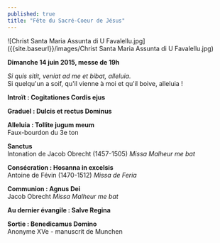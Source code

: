 ```yaml
---
published: true
title: "Fête du Sacré-Coeur de Jésus"
---
```



![Christ Santa Maria Assunta di U Favalellu.jpg]({{site.baseurl}}/images/Christ Santa Maria Assunta di U Favalellu.jpg)


**Dimanche 14 juin 2015, messe de 19h**  

*Si quis sitit, veniat ad me et bibat, alleluia.*  
Si quelqu'un a soif, qu'il vienne à moi et qu'il boive, alleluia !

**Introït : Cogitationes Cordis ejus**  

**Graduel : Dulcis et rectus Dominus**  

**Alleluia : Tollite jugum meum**  
Faux-bourdon du 3e ton

**Sanctus**  
Intonation de Jacob Obrecht (1457-1505) *Missa Malheur me bat*  

**Consécration : Hosanna in excelsis**  
Antoine de Févin (1470-1512) *Missa de Feria*  

**Communion : Agnus Dei**  
Jacob Obrecht *Missa Malheur me bat*  

**Au dernier évangile : Salve Regina**

**Sortie : Benedicamus Domino**  
Anonyme XVe - manuscrit de Munchen
